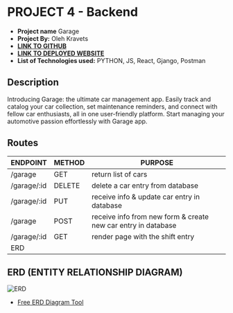 # PROJECT 4 - Backend

- **Project name** Garage
- **Project By:**  Oleh Kravets
- [**LINK TO GITHUB**](https://github.com/olehkravets4991/python-project4-backend)
- [**LINK TO DEPLOYED WEBSITE**](https://garageapp.onrender.com)
- **List of Technologies used:** PYTHON, JS, React, Gjango, Postman

## Description

Introducing Garage: the ultimate car management app. Easily track and catalog your car collection, set maintenance reminders, and connect with fellow car enthusiasts, all in one user-friendly platform. Start managing your automotive passion effortlessly with Garage app.

## Routes

|ENDPOINT |	METHOD | PURPOSE |
|---------|--------|---------|
| /garage |	GET |	return list of cars|
| /garage/:id |	DELETE | delete a car entry from database|
| /garage/:id | PUT | receive info & update car entry in database|
| /garage |	POST | receive info from new form & create new car entry in database|
| /garage/:id |	GET | render page with the shift entry
ERD|

## ERD (ENTITY RELATIONSHIP DIAGRAM)
![ERD](https://i.imgur.com/XGqKkaF.png)
- [Free ERD Diagram Tool](https://dbdiagram.io/home)